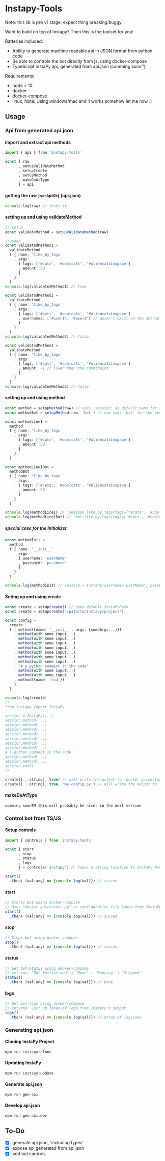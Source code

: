 # Instapy-Tools

Note: this lib is pre v1 stage, expect thing breaking/buggy.

Want to build on top of Instapy? Then this is the toolset for you!

Batteries included:
  - Ability to generate machine readable api in JSON format from python code
  - Be able to controle the bot directly from js, using docker-compose
  - TypeScript InstaPy api, generated from api.json (comming soon™)

Requirements:
  - node > 10
  - docker
  - docker-compose
  - linux, Note: Using windows/mac and it works somehow let me now :)

## Usage

### Api from generated api.json

#### import and extract api methods
```ts
import { api } from 'instapy-tools'

const { raw
      , setupValidateMethod
      , setupCreate
      , setupMethod
      , makeDoAtType
      } = api
```

#### getting the raw `jsonApiObj` (api.json)
```ts
console.log(raw) // thats it...
```

#### setting up and using validateMethod
```ts
// setup
const validateMethod = setupValidateMethod(raw)

//usage
const validatedMethod1 =
  validateMethod
  ( { name: 'like_by_tags'
    , args:
      { tags: ['#cats', '#coolcats', '#aliencatsinspace']
      , amount: 50
      }
    }
  )
console.log(validatedMethod1) // true

const validatedMethod2 =
  validateMethod
  ( { name: 'like_by_tags'
    , args:
      { tags: ['#cats', '#coolcats', '#aliencatsinspace']
      , usernames: ['#user1', '#user2'] // dosen't exist on the method
      }
    }
  )
console.log(validatedMethod2) // false

const validatedMethod3 =
  validateMethod
  ( { name: 'like_by_tags'
    , args:
      { tags: ['#cats', '#coolcats', '#aliencatsinspace']
      , amount: -1 // lower than the constraint
      }
    }
  )
console.log(validatedMethod3) // false
```

#### setting up and using method
```ts
const method = setupMethod(raw) // uses 'session' as default name for the sessionObject
const methodBot = setupMethod(raw, 'bot') // now uses 'bot' for the sessionObject

const methodLine1 =
  method
  ( { name: 'like_by_tags'
    , args:
      { tags: ['#cats', '#coolcats', '#aliencatsinspace']
      , amount: 50
      }
    }
  )

const methodLine1Bot =
  methodBot
  ( { name: 'like_by_tags'
    , args:
      { tags: ['#cats', '#coolcats', '#aliencatsinspace']
      , amount: 50
      }
    }
  )

console.log(methodLine1) // 'session.like_by_tags(tags=['#cats', '#coolcats', 'aliencatsinspace'], amount=50)'
console.log(methodLine1Bot) // 'bot.like_by_tags(tags=['#cats', '#coolcats', 'aliencatsinspace'], amount=50)'
```

##### special case for the initializer
```ts
const methodInit =
  method
  ( { name: '__init__'
    , args:
      { username: 'userName'
      , password: 'passWord'
      }
    }
  )

console.log(methodInit) // session = InstaPy(username='userName', password='passWord')
```

#### Seting up and using create
```ts
const create = setupCreate() // uses default InstaPyPath
const create = setupCreate('/path/to/instapy/project')

const config =
  create
  ( [ method({name: '__init__', args: {someArgs...}})
    , method(with some input...)
    , method(with some input...)
    , method(with some input...)
    , method(with some input...)
    , method(with some input...)
    , method(with some input...)
    , method(with some input...)
    , '# a python comment in the code'
    , method(with some input...)
    , method(with some input...)
    , method({name: 'end'})
    ]
  )

console.log(create)
/*
from instapy import InstaPy

session = InstaPy(...)
session.method(...)
session.method(...)
session.method(...)
session.method(...)
session.method(...)
session.method(...)
session.method(...)
# a python comment in the code
session.method(...)
session.method(...)
session.end()
*/

create([...string], true) // will write the output to 'docker_quickstart.py'
create([...string], true, 'my-config.py') // will write the output to 'my-config.py'
```

#### makeDoAtType
```ts
comming soonTM this will probably be nicer in the next version
```


### Control bot from TS/JS

#### Setup controls

```ts
import { controls } from 'instapy-tools'

const { start
      , stop
      , status
      , logs
      } = controls('Instapy') // Takes a string location to InstaPy Project Location

start()
  .then( (val:any) => {console.log(val)}) // succes

```

#### start

```ts
// Starts bot using docker-compose
// Uses "docker_quickstart.py" as configuration file taken from InstaPy Project path
start()
  .then( (val:any) => {console.log(val)}) // succes
```

#### stop

```ts
// Stops bot using docker-compose
stop()
  .then( (val:any) => {console.log(val)}) // succes
```

#### status

```ts
// Get bot-status using docker-compose
// returns: 'Not Initialised' | 'Done' | 'Running' | 'Stopped'
status()
  .then( (val:any) => {console.log(val)}) // Done
```

#### logs

```ts
// Get bot-logs using docker-compose
// returns: Last 30 lines of logs from InstaPy's output
logs()
  .then( (val:any) => {console.log(val)}) // Array of logLines
```

### Generating api.json

#### Cloning InstaPy Project

```
npm run instapy:clone
```

#### Updating InstaPy

```
npm run instapy:update
```

#### Generate api.json

```
npm run gen-api
```

#### Develop api.json

```
npm run gen-api:dev
```

## To-Do
  - [x] generate api.json, 'including types'
  - [x] expose api generated from api.json
  - [x] add bot controls
